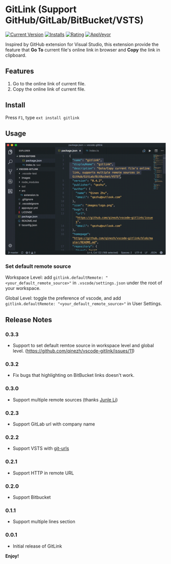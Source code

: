 # GitLink (Support GitHub/GitLab/BitBucket/VSTS)

[![Current Version](https://vsmarketplacebadge.apphb.com/version/qezhu.gitlink.svg)](https://marketplace.visualstudio.com/items?itemName=qezhu.gitlink)
[![Installs](https://vsmarketplacebadge.apphb.com/installs-short/qezhu.gitlink.svg)](https://marketplace.visualstudio.com/items?itemName=qezhu.gitlink)
[![Rating](https://vsmarketplacebadge.apphb.com/rating/qezhu.gitlink.svg)](https://marketplace.visualstudio.com/items?itemName=qezhu.gitlink)
[![AppVeyor](https://img.shields.io/appveyor/ci/qinezh/vscode-gitlink.svg)](https://ci.appveyor.com/project/qinezh/vscode-gitlink)

Inspired by GitHub extension for Visual Studio, this extension provide the feature that **Go To** current file's online link in browser and **Copy** the link in clipboard.

## Features

1. Go to the online link of current file.
2. Copy the online link of current file.

## Install
Press `F1`, type `ext install gitlink`

## Usage

<img src="images/how_to_use_it.gif" width="600"/>

### Set default remote source

Workspace Level: add `gitlink.defaultRemote: "<your_default_remote_source>"` in `.vscode/settings.json` under the root of your workspace.

Global Level: toggle the preference of vscode, and add `gitlink.defaultRemote: "<your_default_remote_source>"` in User Settings.

## Release Notes

### 0.3.3

* Support to set default remtoe source in workspace level and global level. (https://github.com/qinezh/vscode-gitlink/issues/11)

### 0.3.2

* Fix bugs that highlighting on BitBucket links doesn't work.

### 0.3.0

* Support multiple remote sources (thanks [Junle Li](https://github.com/lijunle))

### 0.2.3

* Support GitLab url with company name

### 0.2.2

* Support VSTS with [git-urls](https://github.com/qinezh/git-urls/)

### 0.2.1

* Support HTTP in remote URL

### 0.2.0

* Support Bitbucket

### 0.1.1

* Support multiple lines section

### 0.0.1

* Initial release of GitLink

**Enjoy!**
